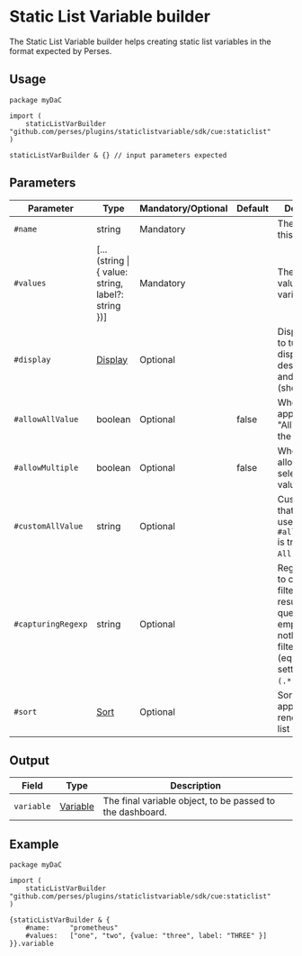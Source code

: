 # Static List Variable builder

The Static List Variable builder helps creating static list variables in the format expected by Perses.

## Usage

```cue
package myDaC

import (
	staticListVarBuilder "github.com/perses/plugins/staticlistvariable/sdk/cue:staticlist"
)

staticListVarBuilder & {} // input parameters expected
```

## Parameters

| Parameter          | Type                                                         | Mandatory/Optional | Default | Description                                                                                                                        |
|--------------------|--------------------------------------------------------------|--------------------|---------|------------------------------------------------------------------------------------------------------------------------------------|
| `#name`            | string                                                       | Mandatory          |         | The name of this variable.                                                                                                         |
| `#values`          | [...(string \| { value: string, label?: string })]           | Mandatory          |         | The list of values of this variable.                                                                                               |
| `#display`         | [Display](../../../api/variable.md#display-specification)    | Optional           |         | Display object to tune the display name, description and visibility (show/hide).                                                   |
| `#allowAllValue`   | boolean                                                      | Optional           | false   | Whether to append the "All" value to the list.                                                                                     |
| `#allowMultiple`   | boolean                                                      | Optional           | false   | Whether to allow multi-selection of values.                                                                                        |
| `#customAllValue`  | string                                                       | Optional           |         | Custom value that will be used if `#allowAllValue` is true and if `All` is selected.                                               |
| `#capturingRegexp` | string                                                       | Optional           |         | Regexp used to catch and filter the results of the query. If empty, then nothing is filtered (equivalent of setting it to `(.*)`). |
| `#sort`            | [Sort](../../../api/variable.md#list-variable-specification) | Optional           |         | Sort method to apply when rendering the list of values.                                                                            |

## Output

| Field      | Type                                                        | Description                                               |
|------------|-------------------------------------------------------------|-----------------------------------------------------------|
| `variable` | [Variable](../../../api/variable.md#variable-specification) | The final variable object, to be passed to the dashboard. |

## Example

```cue
package myDaC

import (
	staticListVarBuilder "github.com/perses/plugins/staticlistvariable/sdk/cue:staticlist"
)

{staticListVarBuilder & {
	#name:     "prometheus"
	#values:   ["one", "two", {value: "three", label: "THREE" }]
}}.variable
```
